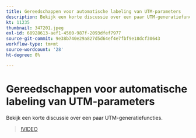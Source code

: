 ```yaml
---
title: Gereedschappen voor automatische labeling van UTM-parameters
description: Bekijk een korte discussie over een paar UTM-generatiefuncties.
kt: 11235
thumbnail: 347201.jpeg
exl-id: 68928613-aef1-4560-987f-2093dfef7977
source-git-commit: 9e38b740e29a827d5d64ef4e7fbf9e18dcf30643
workflow-type: tm+mt
source-wordcount: '28'
ht-degree: 0%

---
```


# Gereedschappen voor automatische labeling van UTM-parameters

Bekijk een korte discussie over een paar UTM-generatiefuncties.

>[!VIDEO](https://video.tv.adobe.com/v/347201/?quality=12&learn=on)
